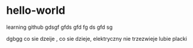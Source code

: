 # hello-world
learning github
gdsgf
gfds
gfd
fg
ds
gfd
sg

dgbgg
co sie dzeije , co sie dzieje, elektryczny nie trzezwieje
lubie placki
